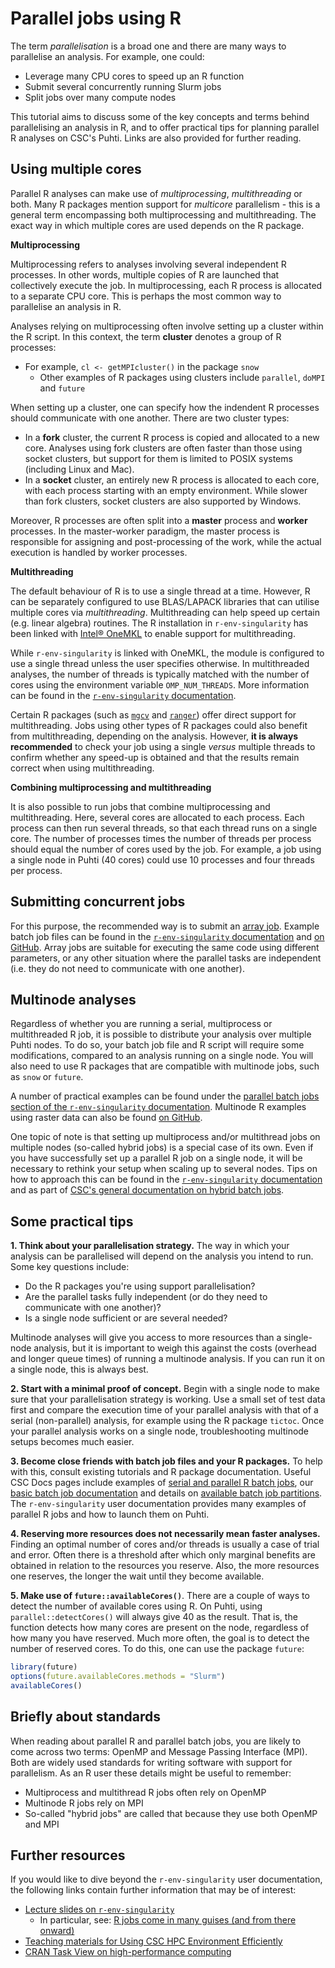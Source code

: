# Parallel jobs using R

The term *parallelisation* is a broad one and there are many ways to parallelise an analysis. For example, one could:

- Leverage many CPU cores to speed up an R function
- Submit several concurrently running Slurm jobs
- Split jobs over many compute nodes

This tutorial aims to discuss some of the key concepts and terms behind parallelising an analysis in R, and to offer practical tips for planning parallel R analyses on CSC's Puhti. Links are also provided for further reading.

## Using multiple cores

Parallel R analyses can make use of *multiprocessing*, *multithreading* or both. Many R packages mention support for *multicore* parallelism - this is a general term encompassing both multiprocessing and multithreading. The exact way in which multiple cores are used depends on the R package.

**Multiprocessing**

Multiprocessing refers to analyses involving several independent R processes. In other words, multiple copies of R are launched that collectively execute the job. In multiprocessing, each R process is allocated to a separate CPU core. This is perhaps the most common way to parallelise an analysis in R.

Analyses relying on multiprocessing often involve setting up a cluster within the R script. In this context, the term **cluster** denotes a group of R processes: 

- For example, `cl <- getMPIcluster()` in the package `snow`
    - Other examples of R packages using clusters include `parallel`, `doMPI` and `future`

When setting up a cluster, one can specify how the indendent R processes should communicate with one another. There are two cluster types:

- In a **fork** cluster, the current R process is copied and allocated to a new core. Analyses using fork clusters are often faster than those using socket clusters, but support for them is limited to POSIX systems (including Linux and Mac). 
- In a **socket** cluster, an entirely new R process is allocated to each core, with each process starting with an empty environment. While slower than fork clusters, socket clusters are also supported by Windows.

Moreover, R processes are often split into a **master** process and **worker** processes. In the master-worker paradigm, the master process is responsible for assigning and post-processing of the work, while the actual execution is handled by worker processes.

**Multithreading**

The default behaviour of R is to use a single thread at a time. However, R can be separately configured to use BLAS/LAPACK libraries that can utilise multiple cores via *multithreading*. Multithreading can help speed up certain (e.g. linear algebra) routines. The R installation in `r-env-singularity` has been linked with [Intel® OneMKL](https://www.intel.com/content/www/us/en/developer/tools/oneapi/onemkl.html) to enable support for multithreading.

While `r-env-singularity` is linked with OneMKL, the module is configured to use a single thread unless the user specifies otherwise. In multithreaded analyses, the number of threads is typically matched with the number of cores using the environment variable `OMP_NUM_THREADS`. More information can be found in the [`r-env-singularity` documentation](../../apps/r-env-singularity.md#improving-performance-using-threading).

Certain R packages (such as [`mgcv`](https://stat.ethz.ch/R-manual/R-devel/library/mgcv/html/mgcv-parallel.html) and [`ranger`](https://cran.r-project.org/web/packages/ranger/ranger.pdf)) offer direct support for multithreading. Jobs using other types of R packages could also benefit from multithreading, depending on the analysis. However, **it is always recommended** to check your job using a single *versus* multiple threads to confirm whether any speed-up is obtained and that the results remain correct when using multithreading.

**Combining multiprocessing and multithreading**

It is also possible to run jobs that combine multiprocessing and multithreading. Here, several cores are allocated to each process. Each process can then run several threads, so that each thread runs on a single core. The number of processes times the number of threads per process should equal the number of cores used by the job. For example, a job using a single node in Puhti (40 cores) could use 10 processes and four threads per process.

## Submitting concurrent jobs

For this purpose, the recommended way is to submit an [array job](../../computing/running/array-jobs.md). Example batch job files can be found in the [`r-env-singularity` documentation](../../apps/r-env-singularity.md#parallel-batch-jobs) and [on GitHub](https://github.com/csc-training/geocomputing/tree/master/R/puhti/02_array). Array jobs are suitable for executing the same code using different parameters, or any other situation where the parallel tasks are independent (i.e. they do not need to communicate with one another).

## Multinode analyses

Regardless of whether you are running a serial, multiprocess or multithreaded R job, it is possible to distribute your analysis over multiple Puhti nodes. To do so, your batch job file and R script will require some modifications, compared to an analysis running on a single node. You will also need to use R packages that are compatible with multinode jobs, such as `snow` or `future`. 

A number of practical examples can be found under the [parallel batch jobs section of the `r-env-singularity` documentation](../../apps/r-env-singularity.md#parallel-batch-jobs). Multinode R examples using raster data can also be found [on GitHub](https://github.com/csc-training/geocomputing/tree/master/R/puhti).

One topic of note is that setting up multiprocess and/or multithread jobs on multiple nodes (so-called hybrid jobs) is a special case of its own. Even if you have successfully set up a parallel R job on a single node, it will be necessary to rethink your setup when scaling up to several nodes. Tips on how to approach this can be found in the [`r-env-singularity` documentation](../../apps/r-env-singularity.md#openmp-mpi-hybrid-jobs) and as part of [CSC's general documentation on hybrid batch jobs](../../computing/running/creating-job-scripts-mahti.md#hybrid-batch-jobs).

## Some practical tips

**1. Think about your parallelisation strategy.** The way in which your analysis can be parallelised will depend on the analysis you intend to run. Some key questions include:

- Do the R packages you're using support parallelisation?
- Are the parallel tasks fully independent (or do they need to communicate with one another)?
- Is a single node sufficient or are several needed?

Multinode analyses will give you access to more resources than a single-node analysis, but it is important to weigh this against the costs (overhead and longer queue times) of running a multinode analysis. If you can run it on a single node, this is always best.

**2. Start with a minimal proof of concept.** Begin with a single node to make sure that your parallelisation strategy is working. Use a small set of test data first and compare the execution time of your parallel analysis with that of a serial (non-parallel) analysis, for example using the R package `tictoc`. Once your parallel analysis works on a single node, troubleshooting multinode setups becomes much easier.

**3. Become close friends with batch job files and your R packages.** To help with this, consult existing tutorials and R package documentation. Useful CSC Docs pages include examples of [serial and parallel R batch jobs](../../apps/r-env-singularity.md#serial-batch-jobs), our [basic batch job documentation](../../computing/running/creating-job-scripts-puhti.md) and details on [available batch job partitions](../../computing/running/batch-job-partitions.md). The `r-env-singularity` user documentation provides many examples of parallel R jobs and how to launch them on Puhti.

**4. Reserving more resources does not necessarily mean faster analyses.** Finding an optimal number of cores and/or threads is usually a case of trial and error. Often there is a threshold after which only marginal benefits are obtained in relation to the resources you reserve. Also, the more resources one reserves, the longer the wait until they become available.

**5. Make use of `future::availableCores()`**. There are a couple of ways to detect the number of available cores using R. On Puhti, using `parallel::detectCores()` will always give 40 as the result. That is, the function detects how many cores are present on the node, regardless of how many you have reserved. Much more often, the goal is to detect the number of reserved cores. To do this, one can use the package `future`:

```r
library(future)
options(future.availableCores.methods = "Slurm")
availableCores()
```

## Briefly about standards

When reading about parallel R and parallel batch jobs, you are likely to come across two terms: OpenMP and Message Passing Interface (MPI). Both are widely used standards for writing software with support for parallelism. As an R user these details might be useful to remember:

- Multiprocess and multithread R jobs often rely on OpenMP
- Multinode R jobs rely on MPI
- So-called "hybrid jobs" are called that because they use both OpenMP and MPI

## Further resources

If you would like to dive beyond the `r-env-singularity` user documentation, the following links contain further information that may be of interest: 

- [Lecture slides on `r-env-singularity`](https://csc-training.github.io/puhti-r-workshop/slides/html/05_r-env.html#/r-env-singularity-on-puhti)
    - In particular, see: [R jobs come in many guises (and from there onward)](https://csc-training.github.io/puhti-r-workshop/slides/html/05_r-env.html#/r-jobs-come-in-many-guises)
- [Teaching materials for Using CSC HPC Environment Efficiently](https://csc-training.github.io/csc-env-eff/)
- [CRAN Task View on high-performance computing](https://cran.r-project.org/web/views/HighPerformanceComputing.html)
